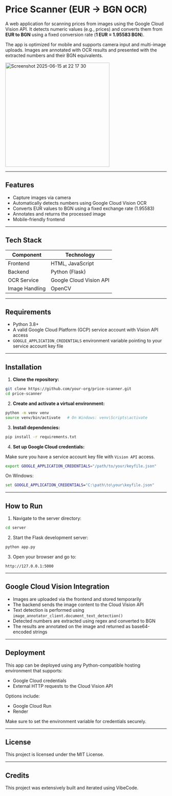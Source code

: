 # Price Scanner (EUR → BGN OCR)

A web application for scanning prices from images using the Google Cloud Vision API. It detects numeric values (e.g., prices) and converts them from **EUR to BGN** using a fixed conversion rate (**1 EUR = 1.95583 BGN**).

The app is optimized for mobile and supports camera input and multi-image uploads. Images are annotated with OCR results and presented with the extracted numbers and their BGN equivalents.

<img width="325" alt="Screenshot 2025-06-15 at 22 17 30" src="https://github.com/user-attachments/assets/4c80abf2-bfc4-43c2-86f2-cee6d55defdd" />

---

## Features

- Capture images via camera
- Automatically detects numbers using Google Cloud Vision OCR
- Converts EUR values to BGN using a fixed exchange rate (1.95583)
- Annotates and returns the processed image
- Mobile-friendly frontend

---

## Tech Stack

| Component     | Technology                             |
|---------------|----------------------------------------|
| Frontend      | HTML, JavaScript                       |
| Backend       | Python (Flask)                         |
| OCR Service   | Google Cloud Vision API                |
| Image Handling| OpenCV                                 |

---

## Requirements

- Python 3.8+
- A valid Google Cloud Platform (GCP) service account with Vision API access
- `GOOGLE_APPLICATION_CREDENTIALS` environment variable pointing to your service account key file

---

## Installation

1. **Clone the repository:**

```bash
git clone https://github.com/your-org/price-scanner.git
cd price-scanner
```

2. **Create and activate a virtual environment:**

```bash
python -m venv venv
source venv/bin/activate   # On Windows: venv\Scripts\activate
```

3. **Install dependencies:**

```bash
pip install -r requirements.txt
```

4. **Set up Google Cloud credentials:**

Make sure you have a service account key file with `Vision API` access.

```bash
export GOOGLE_APPLICATION_CREDENTIALS="/path/to/your/keyfile.json"
```

On Windows:

```cmd
set GOOGLE_APPLICATION_CREDENTIALS="C:\path\to\your\keyfile.json"
```

---

## How to Run

1. Navigate to the server directory:

```bash
cd server
```

2. Start the Flask development server:

```bash
python app.py
```

3. Open your browser and go to:

```
http://127.0.0.1:5000
```


---

## Google Cloud Vision Integration

- Images are uploaded via the frontend and stored temporarily
- The backend sends the image content to the Cloud Vision API
- Text detection is performed using `image_annotator_client.document_text_detection()`
- Detected numbers are extracted using regex and converted to BGN
- The results are annotated on the image and returned as base64-encoded strings

---

## Deployment

This app can be deployed using any Python-compatible hosting environment that supports:

- Google Cloud credentials
- External HTTP requests to the Cloud Vision API

Options include:

- Google Cloud Run
- Render

Make sure to set the environment variable for credentials securely.

---

## License

This project is licensed under the MIT License.

---

## Credits

This project was extensively built and iterated using VibeCode.
